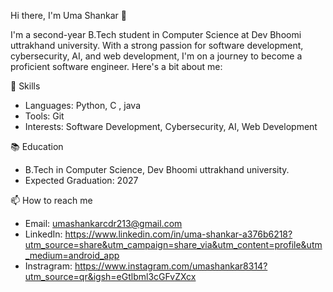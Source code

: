  Hi there, I'm Uma Shankar 👋

I'm a second-year B.Tech student in Computer Science at Dev Bhoomi uttrakhand university.
With a strong passion for software development, cybersecurity, AI, and web development, I'm on a journey to become a proficient software engineer. 
Here's a bit about me:

 🌱 Skills
- Languages: Python, C , java 
- Tools: Git
- Interests: Software Development, Cybersecurity, AI, Web Development

 📚 Education
- B.Tech in Computer Science, Dev Bhoomi uttrakhand university.
- Expected Graduation: 2027

 📫 How to reach me
- Email: <umashankarcdr213@gmail.com>
- LinkedIn: <https://www.linkedin.com/in/uma-shankar-a376b6218?utm_source=share&utm_campaign=share_via&utm_content=profile&utm_medium=android_app>
- Instragram: <https://www.instagram.com/umashankar8314?utm_source=qr&igsh=eGtlbml3cGFvZXcx>
